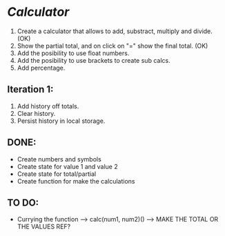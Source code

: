 # _Calculator_

1. Create a calculator that allows to add, substract, multiply and divide. (OK)
2. Show the partial total, and on click on "=" show the final total. (OK)
3. Add the posibility to use float numbers.
4. Add the posibility to use brackets to create sub calcs.
5. Add percentage.

## Iteration 1:

1. Add history off totals.
2. Clear history.
3. Persist history in local storage.

## DONE:

- Create numbers and symbols
- Create state for value 1 and value 2
- Create state for total/partial
- Create function for make the calculations

## TO DO:

- Currying the function
  --> calc(num1, num2)()
  --> MAKE THE TOTAL OR THE VALUES REF?
